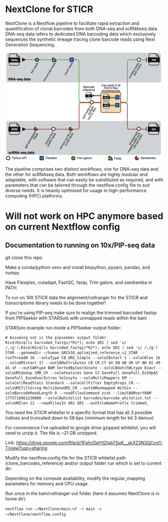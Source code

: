 # NextClone for STICR

NextClone is a Nextflow pipeline to facilitate rapid extraction and quantification 
of clonal barcodes from both DNA-seq and scRNAseq data.
DNA-seq data refers to dedicated DNA barcoding data which exclusively sequences 
the synthetic lineage tracing clone barcode reads using Next Generation Sequencing.

<p> <img src="Nextclone_diagram_v5.png" width="500"/> </p>

The pipeline comprises two distinct workflows, one for DNA-seq data and the other for scRNAseq data. 
Both workflows are highly modular and adaptable, with software that can easily be substituted as required, 
and with parameters that can be tailored through the nextflow.config file to suit diverse needs.
It is heavily optimised for usage in high-performance computing (HPC) platforms.

# Will not work on HPC anymore based on current Nextflow config

## Documentation to running on 10x/PIP-seq data

git clone this repo

Make a conda/python venv and install biopython, pysam, pandas, and numpy

Have Flexiplex, cutadapt, FastQC, fastp, Trim galore, and sambamba in PATH

To run on 10X STICR data the alignment/cellranger for the STICR and transcriptome library needs to be done together!

If you're using PIP-seq make sure to realign the trimmed barcoded fastqs from PIPSeeker with STARSolo with unmapped reads within the bam

STARSolo example run inside a PIPSeeker output folder:
```
# Assuming out is the pipseeker output folder
R1=$(R1=$(ls barcoded_fastqs/*R1*); echo $R1 | sed 's/ /,/g');R2=$(R2=$(ls barcoded_fastqs/*R2*); echo $R2 | sed 's/ /,/g')
STAR --genomeDir ~/human_GRCh38_optimized_reference_v2_STAR --runThreadN 16 --soloType CB_UMI_Simple --soloCBstart 1 --soloCBlen 16 --soloUMIstart 17 --outSAMattributes CB CR CY GX GN UB UR UY NH HI nM AS sF --outSAMtype BAM SortedByCoordinate --soloCBmatchWLtype Exact --soloUMIdedup 1MM_CR --soloFeatures Gene SJ GeneFull GeneFull_Ex50pAS GeneFull_ExonOverIntron Velocyto --soloMultiMappers EM --soloCellReadStats Standard --soloCellFilter EmptyDrops_CR --soloUMIfiltering MultiGeneUMI_CR --outSAMunmapped Within --soloBarcodeReadLength 0 --readFilesCommand zcat --limitBAMsortRAM 1775716961230000 --soloCBwhitelist barcodes/barcode_whitelist.txt --soloUMIlen 12 --readFilesIn $R2 $R1 --outFileNamePrefix trimmed_
```

You need the STICR whitelist in a specific format that has all 3 possible indices and truncated down to 58 bps (minimum length for bit 3 demux)

For convenience I've uploaded to google drive gzipped whitelist, you will need to unzip it. The file is ~21 GB unzipped.

Link: https://drive.google.com/file/d/1FqhcDpYlQ1qbT5pK__skXZ3N3QCrm1-T/view?usp=sharing

Modify the nextflow.config file for the STICR whitelist path (clone_barcodes_reference) and/or output folder run which is set to current dir:

Depending on the compute availability, modify the regular_mapping parameters for memory and CPU usage.

Run once in the bam/cellranger out folder (here it assumes NextClone is in home dir):

`nextflow run ~/NextClone/main.nf -r main -c ~/NextClone/nextflow.config`


<!-- ## Citation -->

<!-- If you use NextClone in your study, please kindly cite our preprint on bioRxiv. -->
